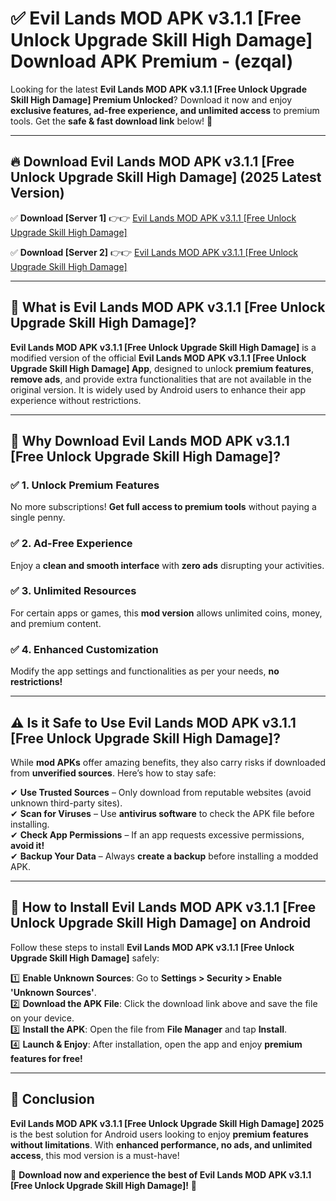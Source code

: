 
# ✅ Evil Lands MOD APK v3.1.1 [Free Unlock Upgrade Skill High Damage] Download APK Premium -  (ezqal) 

Looking for the latest **Evil Lands MOD APK v3.1.1 [Free Unlock Upgrade Skill High Damage] Premium Unlocked**? Download it now and enjoy **exclusive features, ad-free experience, and unlimited access** to premium tools. Get the **safe & fast download link** below! 🚀

---

## 🔥 Download Evil Lands MOD APK v3.1.1 [Free Unlock Upgrade Skill High Damage] (2025 Latest Version)

✅ **Download [Server 1]** 👉👉 [Evil Lands MOD APK v3.1.1 [Free Unlock Upgrade Skill High Damage] ](https://apkcomod.com?title=Evil_Lands_MOD_APK_v3.1.1_[Free_Unlock_Upgrade_Skill_High_Damage])  

✅ **Download [Server 2]** 👉👉 [Evil Lands MOD APK v3.1.1 [Free Unlock Upgrade Skill High Damage] ](https://apkcomod.com?title=Evil_Lands_MOD_APK_v3.1.1_[Free_Unlock_Upgrade_Skill_High_Damage])  


---

## 📌 What is Evil Lands MOD APK v3.1.1 [Free Unlock Upgrade Skill High Damage]?

**Evil Lands MOD APK v3.1.1 [Free Unlock Upgrade Skill High Damage]** is a modified version of the official **Evil Lands MOD APK v3.1.1 [Free Unlock Upgrade Skill High Damage] App**, designed to unlock **premium features**, **remove ads**, and provide extra functionalities that are not available in the original version. It is widely used by Android users to enhance their app experience without restrictions.

---

## 🌟 Why Download Evil Lands MOD APK v3.1.1 [Free Unlock Upgrade Skill High Damage]?

### ✅ 1. Unlock Premium Features
No more subscriptions! **Get full access to premium tools** without paying a single penny.

### ✅ 2. Ad-Free Experience
Enjoy a **clean and smooth interface** with **zero ads** disrupting your activities.

### ✅ 3. Unlimited Resources
For certain apps or games, this **mod version** allows unlimited coins, money, and premium content.

### ✅ 4. Enhanced Customization
Modify the app settings and functionalities as per your needs, **no restrictions!**

---

## ⚠️ Is it Safe to Use Evil Lands MOD APK v3.1.1 [Free Unlock Upgrade Skill High Damage]?

While **mod APKs** offer amazing benefits, they also carry risks if downloaded from **unverified sources**. Here’s how to stay safe:

✔ **Use Trusted Sources** – Only download from reputable websites (avoid unknown third-party sites).  
✔ **Scan for Viruses** – Use **antivirus software** to check the APK file before installing.  
✔ **Check App Permissions** – If an app requests excessive permissions, **avoid it!**  
✔ **Backup Your Data** – Always **create a backup** before installing a modded APK.

---

## 📲 How to Install Evil Lands MOD APK v3.1.1 [Free Unlock Upgrade Skill High Damage] on Android

Follow these steps to install **Evil Lands MOD APK v3.1.1 [Free Unlock Upgrade Skill High Damage]** safely:

1️⃣ **Enable Unknown Sources**: Go to **Settings > Security > Enable 'Unknown Sources'**.  
2️⃣ **Download the APK File**: Click the download link above and save the file on your device.  
3️⃣ **Install the APK**: Open the file from **File Manager** and tap **Install**.  
4️⃣ **Launch & Enjoy**: After installation, open the app and enjoy **premium features for free!**

---

## 🚀 Conclusion

**Evil Lands MOD APK v3.1.1 [Free Unlock Upgrade Skill High Damage] 2025** is the best solution for Android users looking to enjoy **premium features without limitations**. With **enhanced performance, no ads, and unlimited access**, this mod version is a must-have!

🔻 **Download now and experience the best of Evil Lands MOD APK v3.1.1 [Free Unlock Upgrade Skill High Damage]!** 🔻

